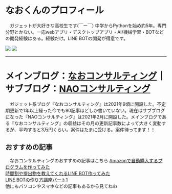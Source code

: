 # なおくんのプロフィール

　ガジェットが大好きな高校生です(￣ー￣) 中学からPythonを始め約5年。専門分野とかない。一応webアプリ・デスクトップアプリ・AI/機械学習・BOTなどの開発経験はある。経験だけ。LINE BOTの開発が得意です。
 
![](https://img.shields.io/badge/I%20love-Python-success) ![](https://img.shields.io/twitter/follow/nao_consulting?style=social)
___
# メインブログ：[なおコンサルティング](https://nao-consulting.net/)｜サブブログ：[NAOコンサルティング](https://note.com/naokun_gadget)

　ガジェット系ブログ『なおコンサルティング』は2021年9頃に開設した。不定期更新で1年以上経った今でも90記事ほどしか書いていない。現在はサブブログになった『NAOコンサルティング』は2021年2月に開設した。メインブログである『なおコンサルティング』の収益はその月の更新記事数によって大きく変動するが、平均すると3万円くらい。案件はたまに受ける。案件待ってます！！
 
## おすすめの記事

　なおコンサルティングのおすすめの記事はこちら
 [Amazonで自動購入するプログラムを作ってみた](https://nao-consulting.net/1961/)  
 [時間割や提出物を教えてくれるLINE BOT作ってみた](https://nao-consulting.net/2365/)  
 [LINE BOTの作り方講座パート1](https://nao-consulting.net/3041/)  
 他にもパソコンやスマホなどの記事もあるから見てね👍
 

